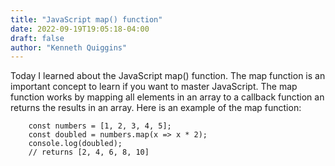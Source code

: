 ```yaml
---
title: "JavaScript map() function"
date: 2022-09-19T19:05:18-04:00
draft: false
author: "Kenneth Quiggins"
---
```


Today I learned about the JavaScript map() function. The map function is an important concept to learn if you want to master JavaScript. The map function works by mapping all elements in an array to a callback function an returns the results in an array. Here is an example of the map function:
```
    const numbers = [1, 2, 3, 4, 5];
    const doubled = numbers.map(x => x * 2);
    console.log(doubled);
    // returns [2, 4, 6, 8, 10]

```

